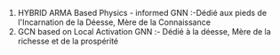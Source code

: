 1. HYBRID ARMA Based Physics - informed GNN :-Dédié aux pieds de l'Incarnation de la Déesse, Mère de la Connaissance
2. GCN based on Local Activation GNN :- Dédié à la déesse, Mère de la richesse et de la prospérité

